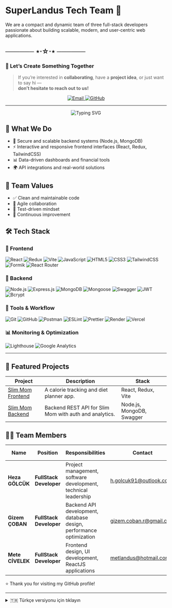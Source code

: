 # SuperLandus Tech Team 🚀

We are a compact and dynamic team of three full-stack developers passionate about building scalable, modern, and user-centric web applications.

## ────── ⋆⋅☆⋅⋆ ──────  
### 🤝 Let’s Create Something Together  

> If you’re interested in **collaborating**, have a **project idea**, or just want to say hi —  
> **don’t hesitate to reach out to us!**

<p align="center">
  <a href="mailto:superlandus@hotmail.com">
    <img src="https://img.shields.io/badge/Email-superlandus@hotmail.com-blue?style=for-the-badge&logo=gmail&logoColor=white" alt="Email" />
  </a>
  <a href="https://github.com/SuperLandus">
    <img src="https://img.shields.io/badge/GitHub-SuperLandus-blue?style=for-the-badge&logo=github&logoColor=white" alt="GitHub" />
  </a>
</p>

---

<p align="center">
  <img src="https://readme-typing-svg.demolab.com?font=Fira+Code&size=24&pause=1000&color=F97316&center=true&vCenter=true&width=435&lines=Drop+us+a+message!+%F0%9F%93%A8" alt="Typing SVG" />
</p>


## 💼 What We Do

- 🔐 Secure and scalable backend systems (Node.js, MongoDB)
- ⚡️ Interactive and responsive frontend interfaces (React, Redux, TailwindCSS)
- 📊 Data-driven dashboards and financial tools
- 🌍 API integrations and real-world solutions

## 🧠 Team Values

- ✅ Clean and maintainable code
- 🤝 Agile collaboration
- 🧪 Test-driven mindset
- 🚀 Continuous improvement

## 🛠️ Tech Stack

### 🔹 Frontend
![React](https://img.shields.io/badge/React-61DAFB?style=flat&logo=react&logoColor=black)
![Redux](https://img.shields.io/badge/Redux-764ABC?style=flat&logo=redux&logoColor=white)
![Vite](https://img.shields.io/badge/Vite-646CFF?style=flat&logo=vite&logoColor=white)
![JavaScript](https://img.shields.io/badge/JavaScript-F7DF1E?style=flat&logo=javascript&logoColor=black)
![HTML5](https://img.shields.io/badge/HTML5-E34F26?style=flat&logo=html5&logoColor=white)
![CSS3](https://img.shields.io/badge/CSS3-1572B6?style=flat&logo=css3&logoColor=white)
![TailwindCSS](https://img.shields.io/badge/TailwindCSS-38B2AC?style=flat&logo=tailwind-css&logoColor=white)
![Formik](https://img.shields.io/badge/Formik-E2E8F0?style=flat&logo=data:image/svg+xml;base64,...&logoColor=black)
![React Router](https://img.shields.io/badge/React_Router-CA4245?style=flat&logo=react-router&logoColor=white)

### 🔸 Backend
![Node.js](https://img.shields.io/badge/Node.js-339933?style=flat&logo=nodedotjs&logoColor=white)
![Express.js](https://img.shields.io/badge/Express.js-000000?style=flat&logo=express&logoColor=white)
![MongoDB](https://img.shields.io/badge/MongoDB-4EA94B?style=flat&logo=mongodb&logoColor=white)
![Mongoose](https://img.shields.io/badge/Mongoose-880000?style=flat)
![Swagger](https://img.shields.io/badge/Swagger-85EA2D?style=flat&logo=swagger&logoColor=black)
![JWT](https://img.shields.io/badge/JWT-000000?style=flat&logo=jsonwebtokens&logoColor=white)
![Bcrypt](https://img.shields.io/badge/Bcrypt-2A2A2A?style=flat)

### 🔧 Tools & Workflow
![Git](https://img.shields.io/badge/Git-F05032?style=flat&logo=git&logoColor=white)
![GitHub](https://img.shields.io/badge/GitHub-181717?style=flat&logo=github&logoColor=white)
![Postman](https://img.shields.io/badge/Postman-FF6C37?style=flat&logo=postman&logoColor=white)
![ESLint](https://img.shields.io/badge/ESLint-4B32C3?style=flat&logo=eslint&logoColor=white)
![Prettier](https://img.shields.io/badge/Prettier-F7B93E?style=flat&logo=prettier&logoColor=black)
![Render](https://img.shields.io/badge/Render-46E3B7?style=flat&logo=render&logoColor=black)
![Vercel](https://img.shields.io/badge/Vercel-000000?style=flat&logo=vercel&logoColor=white)

### 📊 Monitoring & Optimization
![Lighthouse](https://img.shields.io/badge/Lighthouse-2066F3?style=flat&logo=lighthouse&logoColor=white)
![Google Analytics](https://img.shields.io/badge/Analytics-E37400?style=flat&logo=google-analytics&logoColor=white)

---

## 🚀 Featured Projects

| Project | Description | Stack |
|--------|-------------|--------|
| [Slim Mom Frontend](https://github.com/SuperLandus/Slim-Mom-Frontend) | A calorie tracking and diet planner app. | React, Redux, Vite |
| [Slim Mom Backend](https://github.com/SuperLandus/Slim-Mom-Backend) | Backend REST API for Slim Mom with auth and analytics. | Node.js, MongoDB, Swagger |

## 👨‍💻 Team Members

| **Name**        | **Position**        | **Responsibilities**                             | **Contact**              | **GitHub Profile**       |
|-----------------|---------------------|-------------------------------------------------|---------------------------|--------------------------|
| **Heza GÖLCÜK** | **FullStack Developer** | Project management, software development, technical leadership | [h.golcuk91@outlook.com](mailto:h.golcuk91@outlook.com) | [Heza's GitHub](https://github.com/Hezaarfenn) |
| **Gizem ÇOBAN** | **FullStack Developer** | Backend API development, database design, performance optimization | [gizem.coban.r@gmail.com](mailto:gizem.coban.r@gmail.com) | [Gizem's GitHub](https://github.com/gizemcobannnn) |
| **Mete CİVELEK**| **FullStack Developer** | Frontend design, UI development, ReactJS applications | [metlandus@hotmail.com.tr](mailto:metlandus@hotmail.com.tr) | [Mete's GitHub](https://github.com/metlandus) |

⭐️ Thank you for visiting my GitHub profile!

---

<details>
  <summary>🇹🇷 Türkçe versiyonu için tıklayın</summary>

## SuperLandus Tech Ekibi 🚀

Modern, ölçeklenebilir ve kullanıcı odaklı web uygulamaları geliştiren üç kişilik dinamik bir yazılım ekibiyiz.

## ────── ⋆⋅☆⋅⋆ ──────  
### 🤝 Birlikte Bir Şeyler Yaratalım    

> Eğer bir **iş birliği**, **proje fikri** ya da sadece selam vermek istiyorsan —  
> **bizimle iletişime geçmekten çekinme!**

<p align="center">
  <a href="mailto:superlandus@hotmail.com">
    <img src="https://img.shields.io/badge/Email-superlandus@hotmail.com-blue?style=for-the-badge&logo=gmail&logoColor=white" alt="Email" />
  </a>
  <a href="https://github.com/SuperLandus">
    <img src="https://img.shields.io/badge/GitHub-SuperLandus-black?style=for-the-badge&logo=github&logoColor=white" alt="GitHub" />
  </a>
</p>

---

<p align="center">
  <img src="https://readme-typing-svg.demolab.com?font=Fira+Code&size=24&pause=1000&color=F97316&center=true&vCenter=true&width=435&lines=Bize+ula%C5%9F%C4%B1n!+%F0%9F%93%A8" alt="Typing SVG" />
</p>


### 💼 Ne Yapıyoruz?

- 🔐 Güvenli ve ölçeklenebilir backend sistemleri (Node.js, MongoDB)
- ⚡️ Etkileşimli ve duyarlı arayüzler (React, Redux, TailwindCSS)
- 📊 Veri odaklı paneller ve finansal araçlar
- 🌍 API entegrasyonları ve gerçek dünya çözümleri

### 🧠 Ekip Değerlerimiz

- ✅ Temiz ve sürdürülebilir kod
- 🤝 Takım içi etkili iletişim
- 🧪 Test odaklı geliştirme
- 🚀 Sürekli öğrenme ve gelişim

## 🛠️ Teknoloji Yığını

### 🔹 Frontend
![React](https://img.shields.io/badge/React-61DAFB?style=flat&logo=react&logoColor=black)
![Redux](https://img.shields.io/badge/Redux-764ABC?style=flat&logo=redux&logoColor=white)
![Vite](https://img.shields.io/badge/Vite-646CFF?style=flat&logo=vite&logoColor=white)
![JavaScript](https://img.shields.io/badge/JavaScript-F7DF1E?style=flat&logo=javascript&logoColor=black)
![HTML5](https://img.shields.io/badge/HTML5-E34F26?style=flat&logo=html5&logoColor=white)
![CSS3](https://img.shields.io/badge/CSS3-1572B6?style=flat&logo=css3&logoColor=white)
![TailwindCSS](https://img.shields.io/badge/TailwindCSS-38B2AC?style=flat&logo=tailwind-css&logoColor=white)
![Formik](https://img.shields.io/badge/Formik-E2E8F0?style=flat&logo=data:image/svg+xml;base64,...&logoColor=black)
![React Router](https://img.shields.io/badge/React_Router-CA4245?style=flat&logo=react-router&logoColor=white)

### 🔸 Backend
![Node.js](https://img.shields.io/badge/Node.js-339933?style=flat&logo=nodedotjs&logoColor=white)
![Express.js](https://img.shields.io/badge/Express.js-000000?style=flat&logo=express&logoColor=white)
![MongoDB](https://img.shields.io/badge/MongoDB-4EA94B?style=flat&logo=mongodb&logoColor=white)
![Mongoose](https://img.shields.io/badge/Mongoose-880000?style=flat)
![Swagger](https://img.shields.io/badge/Swagger-85EA2D?style=flat&logo=swagger&logoColor=black)
![JWT](https://img.shields.io/badge/JWT-000000?style=flat&logo=jsonwebtokens&logoColor=white)
![Bcrypt](https://img.shields.io/badge/Bcrypt-2A2A2A?style=flat)

### 🔧 Araçlar & Çalışma Süreci
![Git](https://img.shields.io/badge/Git-F05032?style=flat&logo=git&logoColor=white)
![GitHub](https://img.shields.io/badge/GitHub-181717?style=flat&logo=github&logoColor=white)
![Postman](https://img.shields.io/badge/Postman-FF6C37?style=flat&logo=postman&logoColor=white)
![ESLint](https://img.shields.io/badge/ESLint-4B32C3?style=flat&logo=eslint&logoColor=white)
![Prettier](https://img.shields.io/badge/Prettier-F7B93E?style=flat&logo=prettier&logoColor=black)
![Render](https://img.shields.io/badge/Render-46E3B7?style=flat&logo=render&logoColor=black)
![Vercel](https://img.shields.io/badge/Vercel-000000?style=flat&logo=vercel&logoColor=white)

### 📊 İzleme & Optimizasyon
![Lighthouse](https://img.shields.io/badge/Lighthouse-2066F3?style=flat&logo=lighthouse&logoColor=white)
![Google Analytics](https://img.shields.io/badge/Analytics-E37400?style=flat&logo=google-analytics&logoColor=white)

### 🚀 Öne Çıkan Projeler

| Proje | Açıklama | Teknolojiler |
|--------|-------------|--------|
| [Slim Mom Frontend](https://github.com/SuperLandus/Slim-Mom-Frontend) | Kalori takibi ve diyet planlayıcısı. | React, Redux, Vite |
| [Slim Mom Backend](https://github.com/SuperLandus/Slim-Mom-Backend) | Kullanıcı girişi ve veri analizine sahip REST API. | Node.js, MongoDB, Swagger |

### 👨‍💻 Ekip Üyeleri

| **Adı Soyadı**  | **Pozisyon**        | **Sorumluluklar**                               | **İletişim**              | **GitHub Profili**       |
|-----------------|---------------------|-------------------------------------------------|---------------------------|--------------------------|
| **Heza GÖLCÜK** | **FullStack Developer** | Proje yönetimi, yazılım geliştirme, teknik liderlik | [h.golcuk91@outlook.com](mailto:h.golcuk91@outlook.com) | [Heza's GitHub](https://github.com/Hezaarfenn) |
| **Gizem ÇOBAN** | **FullStack Developer** | Backend API geliştirme, veritabanı tasarımı, performans optimizasyonu | [gizem.coban.r@gmail.com](mailto:gizem.coban.r@gmail.com) | [Gizem's GitHub](https://github.com/gizemcobannnn) |
| **Mete CİVELEK**| **FullStack Developer** | Frontend tasarımı, kullanıcı arayüzü geliştirme, ReactJS uygulamaları | [metlandus@hotmail.com.tr](mailto:metlandus@hotmail.com.tr) | [Mete's GitHub](https://github.com/metlandus) |

⭐️ GitHub profilimi ziyaret ettiğiniz için teşekkürler!

</details>
